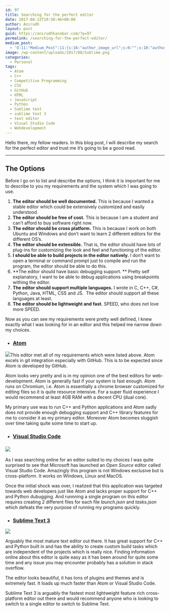 ```yaml
---
id: 97
title: Searching for the perfect editor
date: 2017-08-22T19:50:46+00:00
author: Anirudh
layout: post
guid: https://anirudhkanabar.com/?p=97
permalink: /searching-for-the-perfect-editor/
medium_post:
  - 'O:11:"Medium_Post":11:{s:16:"author_image_url";s:0:"";s:10:"author_url";s:34:"https://medium.com/@anirudhkanabar";s:11:"byline_name";N;s:12:"byline_email";N;s:10:"cross_link";s:3:"yes";s:2:"id";s:12:"6b1b903aeb0b";s:21:"follower_notification";s:3:"yes";s:7:"license";s:19:"all-rights-reserved";s:14:"publication_id";s:2:"-1";s:6:"status";s:6:"public";s:3:"url";s:80:"https://medium.com/@anirudhkanabar/searching-for-the-perfect-editor-6b1b903aeb0b";}'
image: /wp-content/uploads/2017/08/Sublime.png
categories:
  - Personal
tags:
  - Atom
  - C++
  - Competitive Programming
  - CSS
  - GitHub
  - HTML
  - JavaScript
  - Python
  - Sublime text
  - sublime text 3
  - text editor
  - Visual Studio Code
  - Webdevelopment
---
```

Hello there, my fellow readers. In this blog post, I will describe my search for the perfect editor and trust me it&#8217;s going to be a good read.

* * *

## The Options

Before I go on to list and describe the options, I think it is important for me to describe to you my requirements and the system which I was going to use.

  1. **The editor should be well documented.** This is because I wanted a stable editor which could be extensively customized and easily understood.
  2. **The editor should be free of cost.** This is because I am a student and can&#8217;t afford to buy software right now.
  3. **The editor should be cross platform.** This is because I work on both Ubuntu and Windows and don&#8217;t want to learn 2 different editors for the different OS&#8217;s.
  4. **The editor should be extensible.** That is, the editor should have lots of plug-ins for customizing the look and feel and functioning of the editor.
  5. **I should be able to build projects in the editor natively.** I don&#8217;t want to open a terminal or command prompt just to compile and run the program, the editor should be able to do this.
  6. **The editor should have basic debugging support. ** Pretty self explanatory, I want to be able to debug applications using breakpoints withing the editor.
  7. **The editor should support multiple languages.** I wrote in C, C++, C#, Python, Java, HTML, CSS and JS.  The editor should support all these languages at least.
  8. **The editor should be lightweight and fast.** SPEED, who does not love more SPEED.

Now as you can see my requirements were pretty well defined, I knew exactly what I was looking for in an editor and this helped me narrow down my choices.

* ### [Atom](https://atom.io/)

<img src="https://i0.wp.com/flight-manual.atom.io/getting-started/images/linux-downloads.png?w=525&#038;ssl=1" data-recalc-dims="1" />This editor met all of my requirements which were listed above. Atom excels in git integration especially with GitHub. This is to be expected since Atom is developed by GitHub.

Atom looks very pretty and is in my opinion one of the best editors for web-development. Atom is generally fast if your system is fast enough. Atom runs on Chromium, i.e. Atom is essentially a chrome browser customized for editing files so it is quite resource intensive. For a super fluid experience I would recommend at least 4GB RAM with a decent CPU (dual core).

My primary use was to run C++ and Python applications and Atom sadly does not provide enough debugging support and C++ library features for me to consider it as my primary editor. Moreover Atom becomes sluggish over time taking quite some time to start up. 

* ### [Visual Studio Code](https://code.visualstudio.com/)

### <img src="https://i2.wp.com/code.visualstudio.com/opengraphimg/opengraph-home.png?w=525" data-recalc-dims="1" />

As I was searching online for an editor suited to my choices I was quite surprised to see that Microsoft has launched an _Open Source_ editor called Visual Studio Code. Amazingly this program is not Windows exclusive but is cross-platform. It works on WIndows, Linux and MacOS.

Once the initial shock was over, I realized that this application was targeted towards web developers just like Atom and lacks proper support for C++ and Python dubugging. And runnning a single program on this editor requires creating 2 different files for each file _launch.json_ and _tasks.json_ which defeats the very purpose of running my programs quickly.

* ### [Sublime Text 3](https://www.sublimetext.com/3)

<img src="https://i2.wp.com/www.storybench.org/wp-content/uploads/2016/01/synthigh.png?w=525" data-recalc-dims="1" />

Arguably the most mature text editor out there. It has great support for C++ and Python built in and has the ability to create custom build tasks which are independent of the projects which is really nice. Finding information online about this editor is quite easy as it has been around for quite some time and any issue you may encounter probably has a solution in stack overflow.

The editor looks beautiful, it has tons of plugins and themes and is extremely fast. It loads up much faster than Atom or Visual Studio Code.

Sublime Text 3 is arguably the fastest most lightweight feature rich cross-platform editor out there and would recommend anyone who is looking to switch to a single editor to switch to Sublime Text.